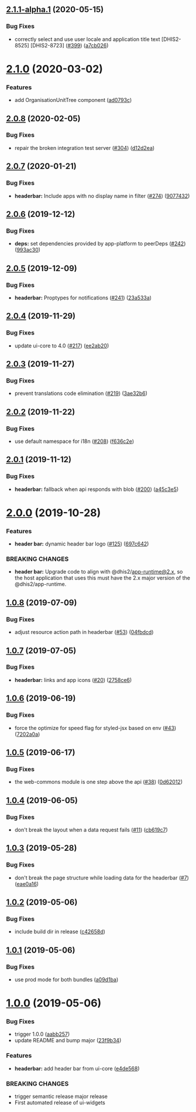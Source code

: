 ## [2.1.1-alpha.1](https://github.com/dhis2/ui-widgets/compare/v2.1.0...v2.1.1-alpha.1) (2020-05-15)


### Bug Fixes

* correctly select and use user locale and application title text [DHIS2-8525] [DHIS2-8723] ([#399](https://github.com/dhis2/ui-widgets/issues/399)) ([a7cb026](https://github.com/dhis2/ui-widgets/commit/a7cb026721d0d3b4787d954bfb12689d244aa9b9))

# [2.1.0](https://github.com/dhis2/ui-widgets/compare/v2.0.8...v2.1.0) (2020-03-02)


### Features

* add OrganisationUnitTree component ([ad0793c](https://github.com/dhis2/ui-widgets/commit/ad0793cac992d5c509bf26716ea595d19ffb5755))

## [2.0.8](https://github.com/dhis2/ui-widgets/compare/v2.0.7...v2.0.8) (2020-02-05)


### Bug Fixes

* repair the broken integration test server ([#304](https://github.com/dhis2/ui-widgets/issues/304)) ([d12d2ea](https://github.com/dhis2/ui-widgets/commit/d12d2ea8f5e93a8795714cc1c2d1c0fa80533e1a))

## [2.0.7](https://github.com/dhis2/ui-widgets/compare/v2.0.6...v2.0.7) (2020-01-21)


### Bug Fixes

* **headerbar:** Include apps with no display name in filter ([#274](https://github.com/dhis2/ui-widgets/issues/274)) ([9077432](https://github.com/dhis2/ui-widgets/commit/9077432773c86b64fea1c128c6393dd29809bd28))

## [2.0.6](https://github.com/dhis2/ui-widgets/compare/v2.0.5...v2.0.6) (2019-12-12)


### Bug Fixes

* **deps:** set dependencies provided by app-platform to peerDeps ([#242](https://github.com/dhis2/ui-widgets/issues/242)) ([993ac30](https://github.com/dhis2/ui-widgets/commit/993ac30557f3c0fc85c6c73b227bafd9781eab8d))

## [2.0.5](https://github.com/dhis2/ui-widgets/compare/v2.0.4...v2.0.5) (2019-12-09)


### Bug Fixes

* **headerbar:** Proptypes for notifications ([#241](https://github.com/dhis2/ui-widgets/issues/241)) ([23a533a](https://github.com/dhis2/ui-widgets/commit/23a533a99ec8d7a4f0ff7c37d76a68f4f17ca25a))

## [2.0.4](https://github.com/dhis2/ui-widgets/compare/v2.0.3...v2.0.4) (2019-11-29)


### Bug Fixes

* update ui-core to 4.0 ([#217](https://github.com/dhis2/ui-widgets/issues/217)) ([ee2ab20](https://github.com/dhis2/ui-widgets/commit/ee2ab20bbbc2b936d899a8f14062c549ef29809a))

## [2.0.3](https://github.com/dhis2/ui-widgets/compare/v2.0.2...v2.0.3) (2019-11-27)


### Bug Fixes

* prevent translations code elimination ([#219](https://github.com/dhis2/ui-widgets/issues/219)) ([3ae32b6](https://github.com/dhis2/ui-widgets/commit/3ae32b61248ae5cbe7cfc279f914a1e88c8a9c0d))

## [2.0.2](https://github.com/dhis2/ui-widgets/compare/v2.0.1...v2.0.2) (2019-11-22)


### Bug Fixes

* use default namespace for i18n ([#208](https://github.com/dhis2/ui-widgets/issues/208)) ([f636c2e](https://github.com/dhis2/ui-widgets/commit/f636c2e44194b2b272874f3b47b72a7ac3349d8e))

## [2.0.1](https://github.com/dhis2/ui-widgets/compare/v2.0.0...v2.0.1) (2019-11-12)


### Bug Fixes

* **headerbar:** fallback when api responds with blob ([#200](https://github.com/dhis2/ui-widgets/issues/200)) ([a45c3e5](https://github.com/dhis2/ui-widgets/commit/a45c3e5aeb29c2b71dac5c945187a5cd74e70a3d))

# [2.0.0](https://github.com/dhis2/ui-widgets/compare/v1.0.8...v2.0.0) (2019-10-28)


### Features

* **header bar:** dynamic header bar logo ([#125](https://github.com/dhis2/ui-widgets/issues/125)) ([697c642](https://github.com/dhis2/ui-widgets/commit/697c6420d3c6af4f1aaa3a8c96b31af1ce1f9e19))


### BREAKING CHANGES

* **header bar:** Upgrade code to align with @dhis2/app-runtime@2.x, so the host application that uses this must have the 2.x major version of the @dhis2/app-runtime.

## [1.0.8](https://github.com/dhis2/ui-widgets/compare/v1.0.7...v1.0.8) (2019-07-09)


### Bug Fixes

* adjust resource action path in headerbar ([#53](https://github.com/dhis2/ui-widgets/issues/53)) ([04fbdcd](https://github.com/dhis2/ui-widgets/commit/04fbdcd))

## [1.0.7](https://github.com/dhis2/ui-widgets/compare/v1.0.6...v1.0.7) (2019-07-05)


### Bug Fixes

* **headerbar:** links and app icons ([#20](https://github.com/dhis2/ui-widgets/issues/20)) ([2758ce6](https://github.com/dhis2/ui-widgets/commit/2758ce6))

## [1.0.6](https://github.com/dhis2/ui-widgets/compare/v1.0.5...v1.0.6) (2019-06-19)


### Bug Fixes

* force the optimize for speed flag for styled-jsx based on env ([#43](https://github.com/dhis2/ui-widgets/issues/43)) ([7202a0a](https://github.com/dhis2/ui-widgets/commit/7202a0a))

## [1.0.5](https://github.com/dhis2/ui-widgets/compare/v1.0.4...v1.0.5) (2019-06-17)


### Bug Fixes

* the web-commons module is one step above the api ([#38](https://github.com/dhis2/ui-widgets/issues/38)) ([0d62012](https://github.com/dhis2/ui-widgets/commit/0d62012))

## [1.0.4](https://github.com/dhis2/ui-widgets/compare/v1.0.3...v1.0.4) (2019-06-05)


### Bug Fixes

* don't break the layout when a data request fails ([#11](https://github.com/dhis2/ui-widgets/issues/11)) ([cb619c7](https://github.com/dhis2/ui-widgets/commit/cb619c7))

## [1.0.3](https://github.com/dhis2/ui-widgets/compare/v1.0.2...v1.0.3) (2019-05-28)


### Bug Fixes

* don't break the page structure while loading data for the headerbar ([#7](https://github.com/dhis2/ui-widgets/issues/7)) ([eae0a16](https://github.com/dhis2/ui-widgets/commit/eae0a16))

## [1.0.2](https://github.com/dhis2/ui-widgets/compare/v1.0.1...v1.0.2) (2019-05-06)


### Bug Fixes

* include build dir in release ([c42658d](https://github.com/dhis2/ui-widgets/commit/c42658d))

## [1.0.1](https://github.com/dhis2/ui-widgets/compare/v1.0.0...v1.0.1) (2019-05-06)


### Bug Fixes

* use prod mode for both bundles ([a09d1ba](https://github.com/dhis2/ui-widgets/commit/a09d1ba))

# [1.0.0](https://github.com/dhis2/ui-widgets/compare/v0.1.0...v1.0.0) (2019-05-06)


### Bug Fixes

* trigger 1.0.0 ([aabb257](https://github.com/dhis2/ui-widgets/commit/aabb257))
* update README and bump major ([23f9b34](https://github.com/dhis2/ui-widgets/commit/23f9b34))


### Features

* **headerbar:** add header bar from ui-core ([e4de568](https://github.com/dhis2/ui-widgets/commit/e4de568))


### BREAKING CHANGES

* trigger semantic release major release
* First automated release of ui-widgets
